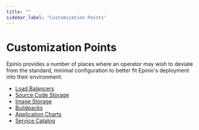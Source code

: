 ```yaml
---
title: ""
sidebar_label: "Customization Points"
---
```


# Customization Points

Epinio provides a number of places where an operator may wish to deviate from the
standard, minimal configuration to better fit Epinio's deployment into their environment.

  - [Load Balancers](customization/lb.md)
  - [Source Code Storage](customization/sources.md)
  - [Image Storage](customization/images.md)
  - [Buildpacks](customization/staging.md)
  - [Application Charts](customization/appcharts.md)
  - [Service Catalog](customization/catalog.md)
